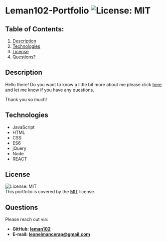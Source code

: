 # Leman102-Portfolio      ![License: MIT](https://img.shields.io/badge/License-MIT-yellow.svg)
## Table of Contents:
1. [Description](#description) 
2. [Technologies](#technologies)
3. [License](#license)
4. [Questions?](#questions)
## Description
Hello there! Do you want to know a little bit more about me  please click [here](https://leman102.github.io/leman102-portfolio/) and let me know if you have any questions.

Thank you so much!
## Technologies
- JavaScript
- HTML
- CSS
- ES6
- jQuery
- Node
- REACT
## License
![License: MIT](https://img.shields.io/badge/License-MIT-yellow.svg)
<br />
This portfolio is covered by the [MIT](https://choosealicense.com/licenses/) license.
## Questions
Please reach out via:
- **GitHub:**
  **[leman102](https://github.com/leman102)**
- **E-mail:**
  **leonelmancerap@gmail.com**
    

